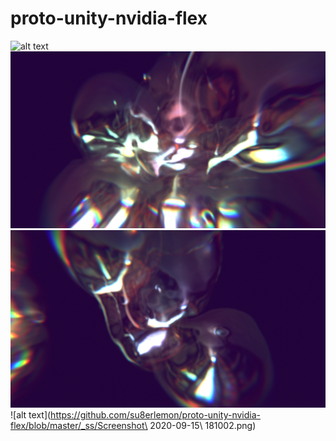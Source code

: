 # proto-unity-nvidia-flex

![alt text](https://github.com/su8erlemon/proto-unity-nvidia-flex/blob/master/_ss/2020-10-23-13-04-23.gif)
![alt text](https://github.com/su8erlemon/proto-unity-nvidia-flex/blob/master/_ss/2020-10-23-13-05-00.png)
![alt text](https://github.com/su8erlemon/proto-unity-nvidia-flex/blob/master/_ss/2020-10-23-13-05-10.png)
![alt text](https://github.com/su8erlemon/proto-unity-nvidia-flex/blob/master/_ss/Screenshot\ 2020-09-15\ 181002.png)
